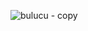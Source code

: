 ![bulucu - copy](https://user-images.githubusercontent.com/11274840/36945185-48e676a6-1f5f-11e8-9031-aa6dbe91ba8d.jpg)
